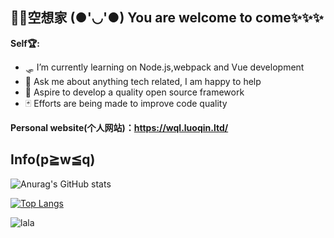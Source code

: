 ## 🐱‍👓空想家 (●'◡'●) You are welcome to come✨✨✨
**Self🏆:** 
- 🛷 I’m currently learning on Node.js,webpack and Vue development
- 💬 Ask me about anything tech related, I am happy to help
- 🧿 Aspire to develop a quality open source framework
- 🃏 Efforts are being made to improve code quality

**Personal website(个人网站)：https://wql.luoqin.ltd/**

## Info(p≧w≦q)

![Anurag's GitHub stats](https://github-readme-stats.vercel.app/api?username=WQL-KXJ&show_icons=true&theme=radical)

[![Top Langs](https://github-readme-stats.vercel.app/api/top-langs/?username=WQL-KXJ&layout=compact&theme=radical)](https://github.com/anuraghazra/github-readme-stats)

![lala](https://img-blog.csdnimg.cn/b1bfc472765d44318512a948b32ee5b9.gif#pic_center)
